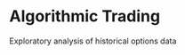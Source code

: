 Algorithmic Trading
==============================

Exploratory analysis of historical options data
